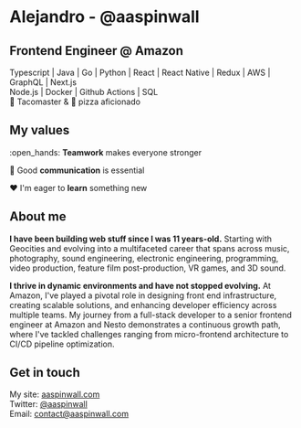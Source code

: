 # Alejandro  - @aaspinwall
## Frontend Engineer @ Amazon
Typescript | Java | Go | Python | React | React Native | Redux | AWS | GraphQL | Next.js <br/>Node.js | Docker | Github Actions | SQL <br/>:taco: Tacomaster & :pizza: pizza aficionado

My values
---------

:open\_hands: **Teamwork** makes everyone stronger <br/>

:key: Good **communication** is essential <br/>

:hearts: I'm eager to **learn** something new <br/>

About me
--------

**I have been building web stuff since I was 11 years-old.** Starting with Geocities and evolving into a multifaceted career that spans across music, photography, sound engineering, electronic engineering, programming, video production, feature film post-production, VR games, and 3D sound.

**I thrive in dynamic environments and have not stopped evolving.** At Amazon, I've played a pivotal role in designing front end infrastructure, creating scalable solutions, and enhancing developer efficiency across multiple teams. My journey from a full-stack developer to a senior frontend engineer at Amazon and Nesto demonstrates a continuous growth path, where I've tackled challenges ranging from micro-frontend architecture to CI/CD pipeline optimization.

Get in touch
------------

My site: [aaspinwall.com](https://www.aaspinwall.com/)  
Twitter: [@aaspinwall](https://twitter.com/aaspinwall)  
Email: contact@aaspinwall.com
